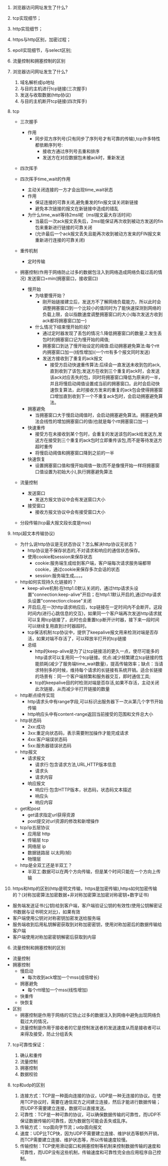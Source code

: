 1. 浏览器访问网址发生了什么?
2. tcp实现细节；
3. http实现细节；
4. https与http区别，加密过程；
5. epoll实现细节，与select区别; 
6. 流量控制和拥塞控制的区别



1. 浏览器访问网址发生了什么? 
   1. 域名解析成ip地址
   2. 与目的主机进行tcp链接(三次握手)
   3. 发送与收取数据(http协议)
   4. 与目的主机断开tcp链接(四次挥手)
2. tcp
    - 三次握手
      - 作用
        - 同步双方序列号(只有同步了序列号才有可靠的传输),tcp许多特性都依赖序列号:
          - 接收方通过序列号去重和排序
          - 发送方在对应数据包未被ack时，重新发送
    - 四次挥手
    - 四次挥手time_wait的作用
      - 主动关闭连接的一方才会出现time_wait状态
      - 作用  
        - 保证连接的可靠关闭,避免重发的fin报文误关闭新链接
        - 避免本次链接的报文在新链接中造成的错乱
      - 为什么time_wait等待2msl呢（msl报文最大存活时间）
        - 当最后一次ack报文丢失后，2msl能保证再次收到被动方发送的fin包来重新进行链接的可靠关闭
        - (允许最后一个ack报文丢失且能再次收到被动方发来的FIN报文来重新进行连接的可靠关闭)
    - 重传机制
      - 定时传输
    - 拥塞控制(作用于网络防止过多的数据包注入到网络造成网络负载过高的情况) 发送窗口=min(拥塞窗口，接收窗口)
      - 慢开始
        - 为啥要慢开始？
          - 刚开始链接建立后，发送方不了解网络负载能力，所以此时会调整拥塞窗口到一个比较小的值同时为了能快速探测到网络的负载上限，会以指数速度调整拥塞窗口的大小(每次发送方收到ack都将拥塞窗口加一)
        - 什么情况下结束慢开始阶段?
          - 通过定时器发现了丢包的情况:1.降低拥塞窗口的数量;2.发生丢包时的拥塞窗口记为慢开始的阈值;
          - 拥塞窗口到达了慢开始设定的阈值:启动拥塞避免算法:每个rtt内拥塞窗口加一(线性增加)(一个rtt有多个报文同时发送)
          - 发送方接收到了重复的ack报文
            - 接受方启动快速重传算法:后续会一直发送未收到包的ack,直到收到了该包;发送方在收到三个重复的ack时，会发送该ack对应丢失的包，同时将拥塞窗口降低为原来的一半，并且将慢启动阈值设置成当前的拥塞窗口。此时会启动快速恢复算法，此时接收方发来的重复的ack包会使得拥塞窗口增加直到收到下一个不重复ack包时，会启动拥塞避免算法。
      - 拥塞避免
        - 当拥塞窗口大于慢启动阈值时，会启动拥塞避免算法。拥塞避免算法会线性的增加拥塞窗口的值(也就是每个rtt拥塞窗口加一)
      - 快速重传
        - 接受方在未接收到某个包时，会重复的发送该包的ack给发送方,发送方在接受到三个重复的ack包时立即重传该包,而不是等待发送方超时重传
        - 将慢启动阈值和拥塞窗口降到之前的一半
      - 快速恢复
        - 设置拥塞窗口值和慢开始阈值一致(而不是像慢开始一样将拥塞窗口值设置为初始大小),执行拥塞避免算法

    - 流量控制
      - 发送窗口
        - 发送方报文协议中会有发送窗口大小
      - 接受窗口
        - 接收方报文协议中会有接受窗口大小
    - 分段传输(tcp最大报文段长度是mss)

3. http(超文本传输协议)
    - 为什么说http协议是无状态协议？怎么解决http协议无状态？
      - http协议是不保存状态的,不对请求和响应的通信状态保存。
      - 使用cookie和session来保存状态
        - cookie:服务端生成给到客户端，客户端每次请求服务端都带cookie，通过cookie来保存多次会话的状态
        - session:服务端生成。。。。
    - http如何实现持久化链接的？
      - keep-alive机制:在http1.0默认关闭的，通过http请求头设置"connection:keep-alive"开启；在http1.1默认开启的,通过http请求头设置"connection:cloase"关闭
      - 开启后,在一次http请求响应后，tcp链接在一定时间内不会断开。这段时间内(进行心跳信息的交互)，如果同一个客户端再次发送http请求就可以复用tcp链接了，此时也会重置tcp断开计时器，接下来一段时间可以继续复用直到计时器超时。
      - tcp保活机制:tcp协议中，提供了keepalive报文用来检测对端是否存活，如果对端不存活了，可以释放半打开的tcp链接
      - 总结
        - http的keep-alive是为了让tcp链接活的更久一点，使尽可能多的http请求可以复用同一个tcp链接。优点:减少频繁建立tcp链接的性能损耗(减少了服务端time_wait数量)，提高传输效率；缺点：当请求特别多的时候，维持每个请求的长链接有系统开销。适合长链接的场景有：同一个客户端频繁和服务器交互，即时通信工具; 
        - tcp的keepalive目的时检测对端是否存活,如果不存活，主动关闭此次链接，从而减少半打开链接的数量 
    - http断点续传实现
      - http请求头中有range字段,可以标识出服务器下一次从第几个字节开始传输
      - http响应头中有content-range返回当前接受的范围和文件总大小
    - http状态码
      - 2xx:成功
      - 3xx:重定向状态码，表示需要附加操作才能完成请求
      - 4xx:客户端误状态码
      - 5xx:服务器错误状态码
    - http报文
      - 请求报文
        - 请求行:包含请求方法,URL,HTTP版本信息
        - 请求头
        - 请求内容
      - 响应报文
        - 响应行:包含HTTP版本，状态码，状态码文本描述
        - 响应头
        - 响应内容
    - get和post
      - get请求指定url获得资源
      - post提交对url资源的修改和新增操作
    - tcp/ip五层协议
      - 应用层 http
      - 传输层 tcp
      - 网络层 ip
      - 数据链路层 以太网(帧)
      - 物理层
    - http是全双工还是半双工？
      - 半双工:数据可以在两个方向传输，但是某个时间只能在一个方向上传输

4. https和http的区别(http是明文传输，https是加密传输),https如何加密传输的？(对称加密算法加密数据+非对称加密算法加密对称密钥+数字证书)
  - 服务端发送证书(公钥)给到客户端，客户端验证公钥的有效性(使用公钥解密证书数据与证书明文对比)，如果有效
  - 客户端使用公钥对对称密钥加密发送给服务端
  - 服务端收到后用私钥解密获取到对称加密密钥，使用对称加密后的数据传输给客户端
  - 客户端使用对称加密密钥解密后获取到内容

6. 流量控制和拥塞控制的区别
  - 流量控制
  - 拥塞控制
    - 慢启动
      - 每次收到ack增加一个mss(成倍增长)
    - 拥塞避免
      - 每个rtt增加一个mss(线性增加)
    - 快重传
    - 快恢复
  - 区别
    - 拥塞控制是作用于网络的它防止过多的数据注入到网络中避免出现网络负载过大的情况，
    - 流量控制是作用于接收者的它是控制发送者的发送速度从而是接收者可以来得及接受，防止分组丢失

7. tcp可靠性保证：
   1. 确认和重传
   2. 流量控制
   3. 拥塞控制
   4. 数据校验 

8. tcp和udp的区别
   1. 连接方式：TCP是一种面向连接的协议，UDP是一种无连接的协议。在使用TCP协议时，需要在通信双方之间建立连接，然后才能进行数据传输；而UDP不需要建立连接，数据可以直接发送。
   2. 可靠性：TCP是一种可靠的协议，可以确保数据传输的可靠性，而UDP不保证数据传输的可靠性，因为数据包可能会丢失或乱序。
   3. 传输方式： tcp面向字节流；udp面向报文
   4. 速度：UDP比TCP快，因为UDP不需要建立连接、维护状态等额外开销，而TCP需要建立连接、维护状态等，所以传输速度较慢。
   5. 传输控制：TCP使用滑动窗口和拥塞控制等机制来控制数据传输的速度和可靠性，而UDP没有这些机制，传输速度和可靠性完全由应用程序自己控制。